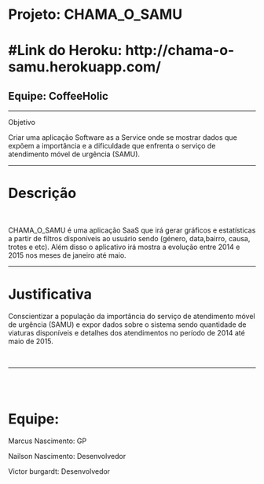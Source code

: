 <h1 dir="ltr" >Projeto: CHAMA_O_SAMU</h1>
<h1 dir="ltr" > #Link do Heroku: http://chama-o-samu.herokuapp.com/ </h1>
<h2 dir="ltr" >Equipe: CoffeeHolic</h2>

<hr />Objetivo<p>Criar uma aplicação Software as a Service onde se mostrar dados que expõem a importância e a dificuldade que enfrenta o serviço de atendimento móvel de urgência (SAMU).</p>

<hr /><h1 dir="ltr" >Descrição</h1>

<br />
<p>CHAMA_O_SAMU é uma aplicação SaaS que irá gerar gráficos e estatísticas a partir de filtros disponíveis ao usuário sendo (género, data,bairro, causa, trotes e etc). Além disso o aplicativo irá mostra a evolução entre 2014 e 2015 nos meses de janeiro até maio.</p>

<hr /><h1 dir="ltr" >Justificativa</h1>

<p>Conscientizar a população da importância do serviço de atendimento móvel de urgência (SAMU) e expor dados sobre o sistema sendo quantidade de viaturas disponíveis e detalhes dos atendimentos no período de 2014 até maio de 2015.</p>

<br />
<hr /><br />
<br />
<h1 dir="ltr" >Equipe:</h1>

<p>Marcus Nascimento: GP</p>

<p>Nailson Nascimento: Desenvolvedor</p>

<p>Victor burgardt: Desenvolvedor</p>

<br />
